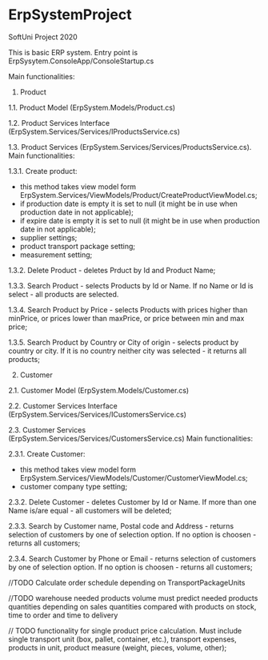 # ErpSystemProject
SoftUni Project 2020



This is basic ERP system. Entry point is ErpSysytem.ConsoleApp/ConsoleStartup.cs

Main functionalities:

1. Product

1.1. Product Model (ErpSystem.Models/Product.cs)

1.2. Product Services Interface (ErpSystem.Services/Services/IProductsService.cs)

1.3. Product Services (ErpSystem.Services/Services/ProductsService.cs). Main functionalities:

1.3.1. Create product:

- this method takes view model form ErpSystem.Services/ViewModels/Product/CreateProductViewModel.cs;
- if production date is empty it is set to null (it might be in use when production date in not applicable);
- if expire date is empty it is set to null (it might be in use when production date in not applicable);
- supplier settings;
- product transport package setting;
- measurement setting;

1.3.2. Delete Product - deletes Prduct by Id and Product Name;

1.3.3. Search Product - selects Products by Id or Name. If no Name or Id is select - all products are selected.

1.3.4. Search Product by Price - selects Products with prices higher than minPrice, or prices lower than maxPrice, or price between min and max price;

1.3.5. Search Product by Country or City of origin - selects product by country or city. If it is no country neither city was selected - it returns all products;

2. Customer

2.1. Customer Model (ErpSystem.Models/Customer.cs)

2.2. Customer Services Interface (ErpSystem.Services/Services/ICustomersService.cs)

2.3. Customer Services (ErpSystem.Services/Services/CustomersService.cs) Main functionalities:

2.3.1. Create Customer:

- this method takes view model form ErpSystem.Services/ViewModels/Customer/CustomerViewModel.cs;
- customer company type setting;

2.3.2. Delete Customer - deletes Customer by Id or Name. If more than one Name is/are equal - all customers will be deleted;

2.3.3. Search by Customer name, Postal code and Address - returns selection of customers by one of selection option. If no option is choosen - returns all customers;

2.3.4. Search Customer by Phone or Email - returns selection of customers by one of selection option. If no option is choosen - returns all customers;





//TODO Calculate order schedule depending on TransportPackageUnits

//TODO warehouse needed products volume must predict needed products quantities depending on sales quantities compared with products on stock, time to order and time to delivery

// TODO functionality for single product price calculation. Must include single transport unit (box, pallet, container, etc.), transport expenses, products in unit, product measure (weight, pieces, volume, other);
